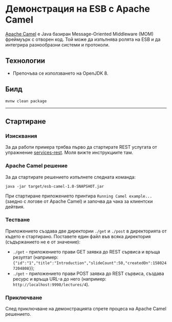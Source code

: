 # Демонстрация на ESB с Apache Camel

[Apache Camel](https://en.wikipedia.org/wiki/Apache_Camel) е Java базиран Message-Oriented Middleware (MOM) фреймуърк с отворен код. Той може да изпълнява ролята на ESB и да интегрира разнообразни системи и протоколи.

## Технологии
- Препочъва се използването на OpenJDK 8.

## Билд
```
mvnw clean package
```

---

## Стартиране

### Изисквания
За да работи примера трябва първо да стартирате REST услугата от упражнение [services-rest](../services-rest). Моля вижте инструкциите там.

### Apache Camel решение
За да стартирате решението изпълнете следната команда:
```
java -jar target/esb-camel-1.0-SNAPSHOT.jar
```
При стартиране приложението принтира `Running Camel example...` (заедно с логове от Apache Camel) и започва да чака за клиентски дейтвия.

### Тестване
Приложението създава две директории `./get` и `./post` в директорията от където е стартирано. Поставете един файл във всяка директория (съдържанието не е от значение):
- `./get` - приложението прави GET заявка до REST сървиса и връща резултат (например: `{"id":"1","title":"Introduction","slideCount":50,"createdOn":1580247204808}`);
- `./get` - приложението прави POST заявка до REST сървиса, създава ресурс и връща URL-а до него (например: `http://localhost:9998/lectures/4`).

### Приключване
След приключване на демонстрацията спрете процеса на Apache Camel решението.
